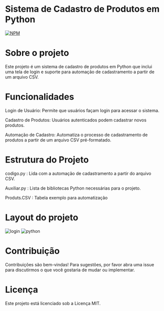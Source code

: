 # Sistema de Cadastro de Produtos em Python
[![NPM](https://img.shields.io/npm/l/react)](https://github.com/BrenoSantos07/Projeto-Previsao-do-tempo/blob/main/LICENSE)

# Sobre o projeto
Este projeto é um sistema de cadastro de produtos em Python que inclui uma tela de login e suporte para automação de cadastramento a partir de um arquivo CSV.

# Funcionalidades
Login de Usuário: Permite que usuários façam login para acessar o sistema.

Cadastro de Produtos: Usuários autenticados podem cadastrar novos produtos.

Automação de Cadastro: Automatiza o processo de cadastramento de produtos a partir de um arquivo CSV pré-formatado.

# Estrutura do Projeto

codigo.py :  Lida com a automação de cadastramento a partir do arquivo CSV.

Auxiliar.py : Lista de bibliotecas Python necessárias para o projeto.

Produts.CSV : Tabela exemplo para automatização



# Layout do projeto

![login](https://github.com/user-attachments/assets/aae54121-1774-4bca-af1e-86943cb85a4e)
![python](https://github.com/user-attachments/assets/8081f01a-524a-4c7c-8c1c-31c7bd6efede)

# Contribuição
Contribuições são bem-vindas! Para sugestões, por favor abra uma issue para discutirmos o que você gostaria de mudar ou implementar.

# Licença
Este projeto está licenciado sob a Licença MIT.


